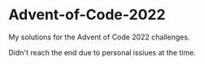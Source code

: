 # Advent-of-Code-2022
My solutions for the Advent of Code 2022 challenges.

Didn't reach the end due to personal issiues at the time.
